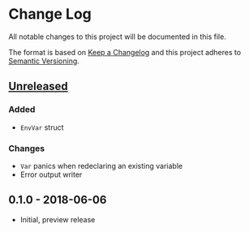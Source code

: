 # Change Log


All notable changes to this project will be documented in this file.

The format is based on [Keep a Changelog](http://keepachangelog.com/en/1.0.0/)
and this project adheres to [Semantic Versioning](http://semver.org/spec/v2.0.0.html).


## [Unreleased]

### Added

- `EnvVar` struct

### Changes

- `Var` panics when redeclaring an existing variable
- Error output writer


## 0.1.0 - 2018-06-06

- Initial, preview release


[Unreleased]: https://github.com/goph/emperror/compare/v0.1.0...HEAD
